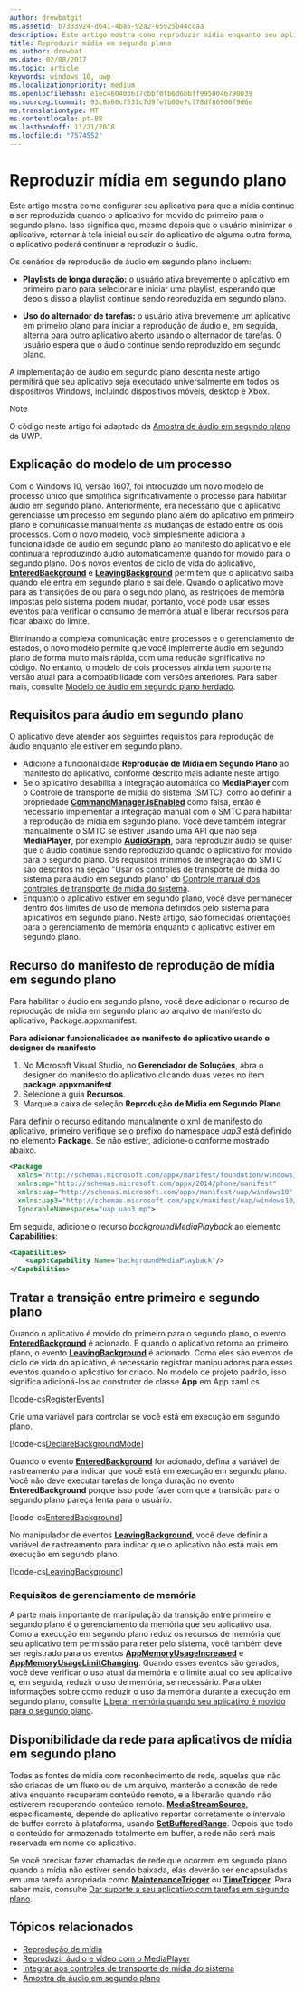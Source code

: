 ```yaml
---
author: drewbatgit
ms.assetid: b7333924-d641-4ba5-92a2-65925b44ccaa
description: Este artigo mostra como reproduzir mídia enquanto seu aplicativo é executado em segundo plano.
title: Reproduzir mídia em segundo plano
ms.author: drewbat
ms.date: 02/08/2017
ms.topic: article
keywords: windows 10, uwp
ms.localizationpriority: medium
ms.openlocfilehash: e1ec460403617cbbf0fb6d6bbff9950046790039
ms.sourcegitcommit: 93c0a60cf531c7d9fe7b00e7cf78df86906f9d6e
ms.translationtype: MT
ms.contentlocale: pt-BR
ms.lasthandoff: 11/21/2018
ms.locfileid: "7574552"
---
```

# <a name="play-media-in-the-background"></a>Reproduzir mídia em segundo plano
Este artigo mostra como configurar seu aplicativo para que a mídia continue a ser reproduzida quando o aplicativo for movido do primeiro para o segundo plano. Isso significa que, mesmo depois que o usuário minimizar o aplicativo, retornar à tela inicial ou sair do aplicativo de alguma outra forma, o aplicativo poderá continuar a reproduzir o áudio. 

Os cenários de reprodução de áudio em segundo plano incluem:

-   **Playlists de longa duração:** o usuário ativa brevemente o aplicativo em primeiro plano para selecionar e iniciar uma playlist, esperando que depois disso a playlist continue sendo reproduzida em segundo plano.

-   **Uso do alternador de tarefas:** o usuário ativa brevemente um aplicativo em primeiro plano para iniciar a reprodução de áudio e, em seguida, alterna para outro aplicativo aberto usando o alternador de tarefas. O usuário espera que o áudio continue sendo reproduzido em segundo plano.

A implementação de áudio em segundo plano descrita neste artigo permitirá que seu aplicativo seja executado universalmente em todos os dispositivos Windows, incluindo dispositivos móveis, desktop e Xbox.

> [!NOTE]
> O código neste artigo foi adaptado da [Amostra de áudio em segundo plano](http://go.microsoft.com/fwlink/p/?LinkId=800141) da UWP.

## <a name="explanation-of-one-process-model"></a>Explicação do modelo de um processo
Com o Windows 10, versão 1607, foi introduzido um novo modelo de processo único que simplifica significativamente o processo para habilitar áudio em segundo plano. Anteriormente, era necessário que o aplicativo gerenciasse um processo em segundo plano além do aplicativo em primeiro plano e comunicasse manualmente as mudanças de estado entre os dois processos. Com o novo modelo, você simplesmente adiciona a funcionalidade de áudio em segundo plano ao manifesto do aplicativo e ele continuará reproduzindo áudio automaticamente quando for movido para o segundo plano. Dois novos eventos de ciclo de vida do aplicativo, [**EnteredBackground**](https://msdn.microsoft.com/library/windows/apps/Windows.ApplicationModel.Core.CoreApplication.EnteredBackground) e [**LeavingBackground**](https://msdn.microsoft.com/library/windows/apps/Windows.ApplicationModel.Core.CoreApplication.LeavingBackground) permitem que o aplicativo saiba quando ele entra em segundo plano e sai dele. Quando o aplicativo move para as transições de ou para o segundo plano, as restrições de memória impostas pelo sistema podem mudar, portanto, você pode usar esses eventos para verificar o consumo de memória atual e liberar recursos para ficar abaixo do limite.

Eliminando a complexa comunicação entre processos e o gerenciamento de estados, o novo modelo permite que você implemente áudio em segundo plano de forma muito mais rápida, com uma redução significativa no código. No entanto, o modelo de dois processos ainda tem suporte na versão atual para a compatibilidade com versões anteriores. Para saber mais, consulte [Modelo de áudio em segundo plano herdado](legacy-background-media-playback.md).

## <a name="requirements-for-background-audio"></a>Requisitos para áudio em segundo plano
O aplicativo deve atender aos seguintes requisitos para reprodução de áudio enquanto ele estiver em segundo plano.

* Adicione a funcionalidade **Reprodução de Mídia em Segundo Plano** ao manifesto do aplicativo, conforme descrito mais adiante neste artigo.
* Se o aplicativo desabilita a integração automática do **MediaPlayer** com o Controle de transporte de mídia do sistema (SMTC), como ao definir a propriedade [**CommandManager.IsEnabled**](https://msdn.microsoft.com/library/windows/apps/Windows.Media.Playback.MediaPlaybackCommandManager.IsEnabled) como falsa, então é necessário implementar a integração manual com o SMTC para habilitar a reprodução de mídia em segundo plano. Você deve também integrar manualmente o SMTC se estiver usando uma API que não seja **MediaPlayer**, por exemplo [**AudioGraph**](https://msdn.microsoft.com/library/windows/apps/Windows.Media.Audio.AudioGraph), para reproduzir áudio se quiser que o áudio continue sendo reproduzido quando o aplicativo for movido para o segundo plano. Os requisitos mínimos de integração do SMTC são descritos na seção "Usar os controles de transporte de mídia do sistema para áudio em segundo plano" do [Controle manual dos controles de transporte de mídia do sistema](system-media-transport-controls.md).
* Enquanto o aplicativo estiver em segundo plano, você deve permanecer dentro dos limites de uso de memória definidos pelo sistema para aplicativos em segundo plano. Neste artigo, são fornecidas orientações para o gerenciamento de memória enquanto o aplicativo estiver em segundo plano.

## <a name="background-media-playback-manifest-capability"></a>Recurso do manifesto de reprodução de mídia em segundo plano
Para habilitar o áudio em segundo plano, você deve adicionar o recurso de reprodução de mídia em segundo plano ao arquivo de manifesto do aplicativo, Package.appxmanifest. 

**Para adicionar funcionalidades ao manifesto do aplicativo usando o designer de manifesto**

1.  No Microsoft Visual Studio, no **Gerenciador de Soluções**, abra o designer do manifesto do aplicativo clicando duas vezes no item **package.appxmanifest**.
2.  Selecione a guia **Recursos**.
3.  Marque a caixa de seleção **Reprodução de Mídia em Segundo Plano**.

Para definir o recurso editando manualmente o xml de manifesto do aplicativo, primeiro verifique se o prefixo do namespace *uap3* está definido no elemento **Package**. Se não estiver, adicione-o conforme mostrado abaixo.
```xml
<Package
  xmlns="http://schemas.microsoft.com/appx/manifest/foundation/windows10"
  xmlns:mp="http://schemas.microsoft.com/appx/2014/phone/manifest"
  xmlns:uap="http://schemas.microsoft.com/appx/manifest/uap/windows10"
  xmlns:uap3="http://schemas.microsoft.com/appx/manifest/uap/windows10/3"
  IgnorableNamespaces="uap uap3 mp">
```

Em seguida, adicione o recurso *backgroundMediaPlayback* ao elemento **Capabilities**:
```xml
<Capabilities>
    <uap3:Capability Name="backgroundMediaPlayback"/>
</Capabilities>
```

## <a name="handle-transitioning-between-foreground-and-background"></a>Tratar a transição entre primeiro e segundo plano
Quando o aplicativo é movido do primeiro para o segundo plano, o evento [**EnteredBackground**](https://msdn.microsoft.com/library/windows/apps/Windows.ApplicationModel.Core.CoreApplication.EnteredBackground) é acionado. E quando o aplicativo retorna ao primeiro plano, o evento [**LeavingBackground**](https://msdn.microsoft.com/library/windows/apps/Windows.ApplicationModel.Core.CoreApplication.LeavingBackground) é acionado. Como eles são eventos de ciclo de vida do aplicativo, é necessário registrar manipuladores para esses eventos quando o aplicativo for criado. No modelo de projeto padrão, isso significa adicioná-los ao construtor de classe **App** em App.xaml.cs. 

[!code-cs[RegisterEvents](./code/BackgroundAudio_RS1/cs/App.xaml.cs#SnippetRegisterEvents)]

Crie uma variável para controlar se você está em execução em segundo plano.

[!code-cs[DeclareBackgroundMode](./code/BackgroundAudio_RS1/cs/App.xaml.cs#SnippetDeclareBackgroundMode)]

Quando o evento [**EnteredBackground**](https://msdn.microsoft.com/library/windows/apps/Windows.ApplicationModel.Core.CoreApplication.EnteredBackground) for acionado, defina a variável de rastreamento para indicar que você está em execução em segundo plano. Você não deve executar tarefas de longa duração no evento **EnteredBackground** porque isso pode fazer com que a transição para o segundo plano pareça lenta para o usuário.

[!code-cs[EnteredBackground](./code/BackgroundAudio_RS1/cs/App.xaml.cs#SnippetEnteredBackground)]

No manipulador de eventos [**LeavingBackground**](https://msdn.microsoft.com/library/windows/apps/Windows.ApplicationModel.Core.CoreApplication.LeavingBackground), você deve definir a variável de rastreamento para indicar que o aplicativo não está mais em execução em segundo plano.

[!code-cs[LeavingBackground](./code/BackgroundAudio_RS1/cs/App.xaml.cs#SnippetLeavingBackground)]

### <a name="memory-management-requirements"></a>Requisitos de gerenciamento de memória
A parte mais importante de manipulação da transição entre primeiro e segundo plano é o gerenciamento da memória que seu aplicativo usa. Como a execução em segundo plano reduz os recursos de memória que seu aplicativo tem permissão para reter pelo sistema, você também deve ser registrado para os eventos [**AppMemoryUsageIncreased**](https://msdn.microsoft.com/library/windows/apps/Windows.System.MemoryManager.AppMemoryUsageIncreased) e [**AppMemoryUsageLimitChanging**](https://msdn.microsoft.com/library/windows/apps/Windows.System.MemoryManager.AppMemoryUsageLimitChanging). Quando esses eventos são gerados, você deve verificar o uso atual da memória e o limite atual do seu aplicativo e, em seguida, reduzir o uso de memória, se necessário. Para obter informações sobre como reduzir o uso da memória durante a execução em segundo plano, consulte [Liberar memória quando seu aplicativo é movido para o segundo plano](../launch-resume/reduce-memory-usage.md).

## <a name="network-availability-for-background-media-apps"></a>Disponibilidade da rede para aplicativos de mídia em segundo plano
Todas as fontes de mídia com reconhecimento de rede, aquelas que não são criadas de um fluxo ou de um arquivo, manterão a conexão de rede ativa enquanto recuperam conteúdo remoto, e a liberarão quando não estiverem recuperando conteúdo remoto. [**MediaStreamSource**](https://msdn.microsoft.com/library/windows/apps/Windows.Media.Core.MediaStreamSource), especificamente, depende do aplicativo reportar corretamente o intervalo de buffer correto à plataforma, usando [**SetBufferedRange**](https://msdn.microsoft.com/library/windows/apps/dn282762). Depois que todo o conteúdo for armazenado totalmente em buffer, a rede não será mais reservada em nome do aplicativo.

Se você precisar fazer chamadas de rede que ocorrem em segundo plano quando a mídia não estiver sendo baixada, elas deverão ser encapsuladas em uma tarefa apropriada como [**MaintenanceTrigger**](https://msdn.microsoft.com/library/windows/apps/Windows.ApplicationModel.Background.MaintenanceTrigger) ou [**TimeTrigger**](https://msdn.microsoft.com/library/windows/apps/Windows.ApplicationModel.Background.TimeTrigger). Para saber mais, consulte [Dar suporte a seu aplicativo com tarefas em segundo plano](https://msdn.microsoft.com/windows/uwp/launch-resume/support-your-app-with-background-tasks).

## <a name="related-topics"></a>Tópicos relacionados
* [Reprodução de mídia](media-playback.md)
* [Reproduzir áudio e vídeo com o MediaPlayer](play-audio-and-video-with-mediaplayer.md)
* [Integrar aos controles de transporte de mídia do sistema](integrate-with-systemmediatransportcontrols.md)
* [Amostra de áudio em segundo plano](https://github.com/Microsoft/Windows-universal-samples/tree/master/Samples/BackgroundMediaPlayback)

 

 




